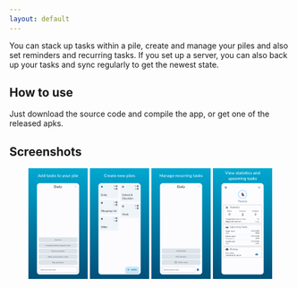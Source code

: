 ```yaml
---
layout: default
---
```


You can stack up tasks within a pile, create and manage your piles and also set reminders and
recurring tasks. If you set up a
server, you can also back up your tasks and sync regularly to get the newest state.

## How to use

Just download the source code and compile the app, or get one of the released apks.

## Screenshots

<div align="center">
  <p>
    <img src="./assets/pile-screen.png" width="21%" />
    <img src="./assets/pile-overview-screen.png" width="21%" /> 
    <img src="./assets/recurring-pile-screen.png" width="21%" />
    <img src="./assets/profile-screen.png" width="21%" />
  </p>
</div>